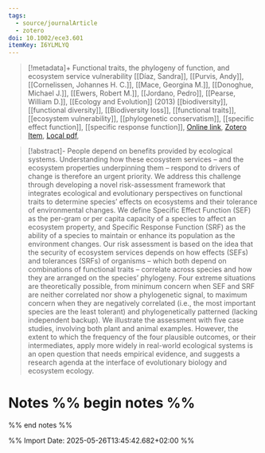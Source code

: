 ```yaml
---
tags:
  - source/journalArticle
  - zotero
doi: 10.1002/ece3.601
itemKey: I6YLMLYQ
---
```

>[!metadata]+
> Functional traits, the phylogeny of function, and ecosystem service vulnerability
> [[Díaz, Sandra]], [[Purvis, Andy]], [[Cornelissen, Johannes H. C.]], [[Mace, Georgina M.]], [[Donoghue, Michael J.]], [[Ewers, Robert M.]], [[Jordano, Pedro]], [[Pearse, William D.]], 
> [[Ecology and Evolution]] (2013)
> [[biodiversity]], [[functional diversity]], [[Biodiversity loss]], [[functional traits]], [[ecosystem vulnerability]], [[phylogenetic conservatism]], [[specific effect function]], [[specific response function]], 
> [Online link](https://onlinelibrary.wiley.com/doi/abs/10.1002/ece3.601), [Zotero Item](zotero://select/library/items/I6YLMLYQ), [Local pdf](file://C:/Users/aburg/Documents/references/zotero/storage/LNLXGN4Z/Diaz2013_Functionaltraits.pdf), 

>[!abstract]-
>People depend on benefits provided by ecological systems. Understanding how these ecosystem services – and the ecosystem properties underpinning them – respond to drivers of change is therefore an urgent priority. We address this challenge through developing a novel risk-assessment framework that integrates ecological and evolutionary perspectives on functional traits to determine species’ effects on ecosystems and their tolerance of environmental changes. We define Specific Effect Function (SEF) as the per-gram or per capita capacity of a species to affect an ecosystem property, and Specific Response Function (SRF) as the ability of a species to maintain or enhance its population as the environment changes. Our risk assessment is based on the idea that the security of ecosystem services depends on how effects (SEFs) and tolerances (SRFs) of organisms – which both depend on combinations of functional traits – correlate across species and how they are arranged on the species’ phylogeny. Four extreme situations are theoretically possible, from minimum concern when SEF and SRF are neither correlated nor show a phylogenetic signal, to maximum concern when they are negatively correlated (i.e., the most important species are the least tolerant) and phylogenetically patterned (lacking independent backup). We illustrate the assessment with five case studies, involving both plant and animal examples. However, the extent to which the frequency of the four plausible outcomes, or their intermediates, apply more widely in real-world ecological systems is an open question that needs empirical evidence, and suggests a research agenda at the interface of evolutionary biology and ecosystem ecology.

# Notes %% begin notes %%

%% end notes %%




%% Import Date: 2025-05-26T13:45:42.682+02:00 %%
